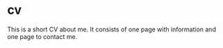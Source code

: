 # cv

This is a short CV about me. It consists of one page with information and one page to contact me. 
